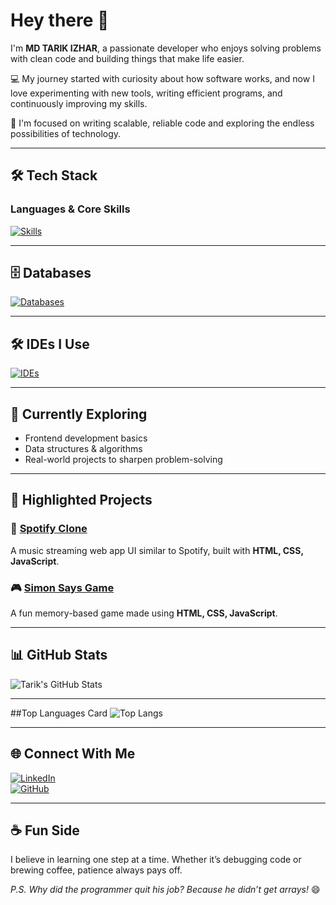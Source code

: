 # Hey there 👋  
I'm **MD TARIK IZHAR**, a passionate developer who enjoys solving problems with clean code and building things that make life easier.  

💻 My journey started with curiosity about how software works, and now I love experimenting with new tools, writing efficient programs, and continuously improving my skills.  

🚀 I'm focused on writing scalable, reliable code and exploring the endless possibilities of technology.  

---

## 🛠️ Tech Stack  

### Languages & Core Skills  
[![Skills](https://skillicons.dev/icons?i=js,html,css,py,c,mysql)](https://github.com/mdtarik-izhar)

---

## 🗄️ Databases  
[![Databases](https://skillicons.dev/icons?i=mysql,sqlite,postgres)](https://github.com/mdtarik-izhar)

---

## 🛠️ IDEs I Use  
[![IDEs](https://skillicons.dev/icons?i=vscode,replit,pycharm,sql-workbench,R)](https://github.com/mdtarik-izhar)

---

## 🌱 Currently Exploring  
- Frontend development basics  
- Data structures & algorithms  
- Real-world projects to sharpen problem-solving  

---

## 🌟 Highlighted Projects  

### 🎵 [Spotify Clone](https://spotify-clone-kappa-rouge-91.vercel.app/)  
A music streaming web app UI similar to Spotify, built with **HTML, CSS, JavaScript**.  

### 🎮 [Simon Says Game](simon-game-chi-two.vercel.app)  
A fun memory-based game made using **HTML, CSS, JavaScript**.  

---

## 📊 GitHub Stats  

![Tarik's GitHub Stats](https://github-readme-stats.vercel.app/api?username=mdtarik-izhar&show_icons=true&theme=tokyonight)  

---

##Top Languages Card
![Top Langs](https://github-readme-stats.vercel.app/api/top-langs/?username=mdtarik-izhar&layout=compact&theme=radical)

---

## 🌐 Connect With Me  

[![LinkedIn](https://skillicons.dev/icons?i=linkedin)](https://www.linkedin.com/in/md-tarik-izhar)  
[![GitHub](https://skillicons.dev/icons?i=github)](https://github.com/mdtarik-izhar)  

---

## ☕ Fun Side  
I believe in learning one step at a time. Whether it’s debugging code or brewing coffee, patience always pays off.  

*P.S. Why did the programmer quit his job? Because he didn’t get arrays!* 😄
